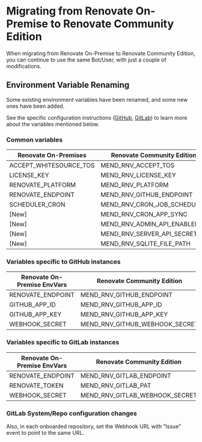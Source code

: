 # Migrating from Renovate On-Premise to Renovate Community Edition

When migrating from Renovate On-Premise to Renovate Community Edition, you can continue to use the same Bot/User, with just a couple of modifications.


## Environment Variable Renaming

Some existing environment variables have been renamed, and some new ones have been added.

See the specific configuration instructions ([GitHub](./configuration-github.md), [GitLab](./configuration-gitlab.md)) to learn more about the variables mentioned below.

### Common variables

| Renovate On-Premises   | Renovate Community Edition |
|------------------------|--|
| ACCEPT_WHITESOURCE_TOS | MEND_RNV_ACCEPT_TOS |
| LICENSE_KEY            | MEND_RNV_LICENSE_KEY |
| RENOVATE_PLATFORM      | MEND_RNV_PLATFORM |
| RENOVATE_ENDPOINT      | MEND_RNV_GITHUB_ENDPOINT |
| SCHEDULER_CRON         | MEND_RNV_CRON_JOB_SCHEDULER |
| [New]                  | MEND_RNV_CRON_APP_SYNC |
| [New]                  | MEND_RNV_ADMIN_API_ENABLED |
| [New]                  | MEND_RNV_SERVER_API_SECRET |
| [New]                  | MEND_RNV_SQLITE_FILE_PATH |

### Variables specific to GitHub instances
| Renovate On-Premise EnvVars | Renovate Community Edition |
|--|--|
| RENOVATE_ENDPOINT | MEND_RNV_GITHUB_ENDPOINT |
| GITHUB_APP_ID | MEND_RNV_GITHUB_APP_ID |
| GITHUB_APP_KEY | MEND_RNV_GITHUB_APP_KEY |
| WEBHOOK_SECRET | MEND_RNV_GITHUB_WEBHOOK_SECRET |

### Variables specific to GitLab instances

| Renovate On-Premise EnvVars | Renovate Community Edition |
|--|--|
| RENOVATE_ENDPOINT | MEND_RNV_GITLAB_ENDPOINT |
| RENOVATE_TOKEN | MEND_RNV_GITLAB_PAT |
| WEBHOOK_SECRET | MEND_RNV_GITLAB_WEBHOOK_SECRET |

### GitLab System/Repo configuration changes
Also, in each onboarded repository, set the Webhook URL with “Issue” event to point to the same URL.
